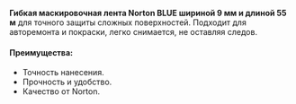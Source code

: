 **Гибкая маскировочная лента Norton BLUE шириной 9 мм и длиной 55 м** для точного защиты сложных поверхностей. Подходит для авторемонта и покраски, легко снимается, не оставляя следов.

#### Преимущества:

- Точность нанесения.
- Прочность и удобство.
- Качество от Norton.
